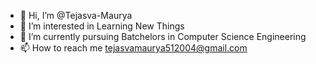 - 👋 Hi, I’m @Tejasva-Maurya
- 👀 I’m interested in Learning New Things
- 🌱 I’m currently pursuing Batchelors in Computer Science Engineering 
- 📫 How to reach me tejasvamaurya512004@gmail.com

<!---
Tejasva-Maurya/Tejasva-Maurya is a ✨ special ✨ repository because its `README.md` (this file) appears on your GitHub profile.
You can click the Preview link to take a look at your changes.
--->

